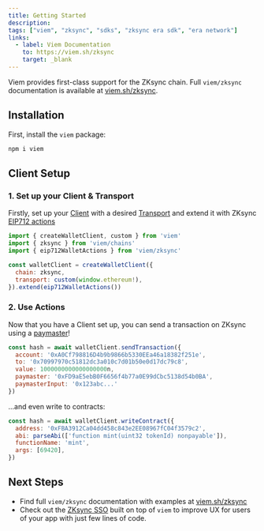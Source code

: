 ```yaml
---
title: Getting Started
description:
tags: ["viem", "zksync", "sdks", "zksync era sdk", "era network"]
links:
  - label: Viem Documentation
    to: https://viem.sh/zksync
    target: _blank
---
```


Viem provides first-class support for the ZKsync chain.
Full `viem/zksync` documentation is available at [viem.sh/zksync](https://viem.sh/zksync).

## Installation

First, install the `viem` package:

```bash
npm i viem
```

## Client Setup

### 1. Set up your Client & Transport

Firstly, set up your [Client](https://viem.sh/docs/clients/intro) with a desired [Transport](https://viem.sh/docs/clients/intro)
and extend it with ZKsync [EIP712 actions](https://viem.sh/zksync/client#eip712walletactions)

```js
import { createWalletClient, custom } from 'viem'
import { zksync } from 'viem/chains'
import { eip712WalletActions } from 'viem/zksync'

const walletClient = createWalletClient({
  chain: zksync,
  transport: custom(window.ethereum!),
}).extend(eip712WalletActions())
```

### 2. Use Actions

Now that you have a Client set up, you can send a transaction on ZKsync using a [paymaster](/zksync-protocol/era-vm/account-abstraction/paymasters)!

```js
const hash = await walletClient.sendTransaction({
  account: '0xA0Cf798816D4b9b9866b5330EEa46a18382f251e',
  to: '0x70997970c51812dc3a010c7d01b50e0d17dc79c8',
  value: 1000000000000000000n,
  paymaster: '0xFD9aE5ebB0F6656f4b77a0E99dCbc5138d54b0BA',
  paymasterInput: '0x123abc...'
})
```

...and even write to contracts:

```js
const hash = await walletClient.writeContract({
  address: '0xFBA3912Ca04dd458c843e2EE08967fC04f3579c2',
  abi: parseAbi(['function mint(uint32 tokenId) nonpayable']),
  functionName: 'mint',
  args: [69420],
})
```

## Next Steps

- Find full `viem/zksync` documentation with examples at [viem.sh/zksync](https://viem.sh/zksync)
- Check out the [ZKsync SSO](/zksync-network/unique-features/zksync-sso) built on top of `viem`
to improve UX for users of your app with just few lines of code.
